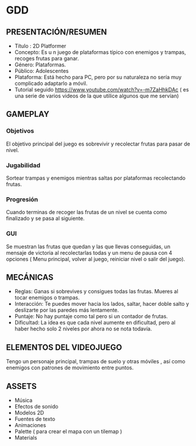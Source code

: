 # GDD

## PRESENTACIÓN/RESUMEN

- Título : 2D Platformer
- Concepto: Es u n juego de plataformas típico con enemigos y trampas, recoges frutas para ganar.
- Género: Plataformas.
- Público: Adolescentes
- Plataforma: Está hecho para PC, pero por su naturaleza no sería muy complicado adaptarlo a móvil.
- Tutorial seguido https://www.youtube.com/watch?v=-m7ZaHhkDAc  ( es una serie de varios videos de la que utilice algunos que me servían)

## GAMEPLAY

### Objetivos

El objetivo principal del juego es sobrevivir y recolectar frutas para pasar de nivel.

### Jugabilidad

Sortear trampas y enemigos mientras saltas por plataformas recolectando frutas.

### Progresión

Cuando terminas de recoger las frutas de un nivel se cuenta como finalizado y se pasa al siguiente.

### GUI

Se muestran las frutas que quedan y las que llevas conseguidas, un mensaje de victoria al recolectarlas todas y un menu de pausa con 4 opciones ( Menu principal, volver al juego, reiniciar nivel o salir del juego).

## MECÁNICAS

- Reglas: Ganas si sobrevives y consigues todas las frutas. Mueres al tocar enemigos o trampas.
- Interacción: Te puedes mover hacia los lados, saltar, hacer doble salto y deslizarte por las paredes más lentamente.
- Puntaje: No hay puntaje como tal pero si un contador de frutas.
- Dificultad: La idea es que cada nivel aumente en dificultad, pero al haber hecho solo 2 niveles por ahora no se nota todavía.

## ELEMENTOS DEL VIDEOJUEGO

Tengo un personaje principal, trampas de suelo y otras móviles , así como enemigos con patrones de movimiento entre puntos.

## ASSETS

- Música
- Efectos de sonido
- Modelos 2D
- Fuentes de texto
- Animaciones
- Palette ( para crear el mapa con un tilemap )
- Materials
